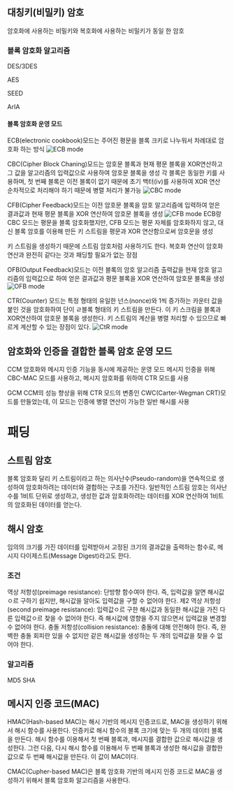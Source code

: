 
## 대칭키(비밀키) 암호
암호화에 사용하는 비밀키와 복호화에 사용하는 비밀키가 동일 한 암호
### 블록 암호화 알고리즘
DES/3DES

AES

SEED

ArIA

#### 블록 암호화 운영 모드
ECB(electronic cookbook)모드는 주어진 평문을 블록 크키로 나누워서 차례대로 암호화 하는 방식
![ECB mode](https://en.wikipedia.org/wiki/Block_cipher_mode_of_operation#/media/File:ECB_encryption.svg)

CBC(Cipher Block Chaning)모드는 암호문 블록과 현재 평문 블록을 XOR연산하고 그 값을 알고리즘의 입력값으로 사용하여 암호문 블록을 생성
각 블록은 동일한 키를 사용하며, 첫 번째 블록은 이전 블록이 없기 때문에 초기 백터(iv)를 사용하여 XOR 연산
순차적으로 처리해야 하기 때문에 병렬 처리가 불가능
![CBC mode](https://en.wikipedia.org/wiki/Block_cipher_mode_of_operation#/media/File:CBC_encryption.svg)

CFB(Cipher Feedback)모드는 이전 암호문 블록을 암호 알고리즘에 입력하여 얻은 결과값과 현재 평문 블록을 XOR 연산하여 암호문 블록을 생성
![CFB mode](https://en.wikipedia.org/wiki/Block_cipher_mode_of_operation#/media/File:CFB_encryption.svg)
ECB랑 CBC 모드는 평문을 블록 암호화했지만, CFB 모드는 평문 자체를 암호화하지 않고, 대신 블록 암호를 이용해 만든 키 스트림을 평문과 XOR 연산함으로써 암호문을 생성

키 스트림을 생성하기 때문에 스트림 암호처럼 사용하기도 한다.
복호화 연산이 암호화 연산과 완전히 같다는 것과 패딩할 필요가 없는 장점

OFB(Output Feedback)모드는 이전 블록의 암호 알고리즘 출력값을 현재 암호 알고리즘의 입력값으로 하여 얻은 결과값과 평문 블록을 XOR 연산하여 암호문 블록을 생성
![OFB mode](https://en.wikipedia.org/wiki/Block_cipher_mode_of_operation#/media/File:OFB_encryption.svg)

CTR(Counter) 모드는 특정 형태의 유일한 넌스(nonce)와 1씩 증가하는 카운터 값을 붙인 것을 암호화하여 단이 ㄹ블록 형태의 키 스트림을 만든다.
이 키 스크림을 블록과 XOR연산하여 암호문 블록을 생성한다.
키 스트림의 계산을 병렬 처리할 수 있으므로 빠르게 계산할 수 있는 장점이 있다.
![CtR mode](https://en.wikipedia.org/wiki/Block_cipher_mode_of_operation#/media/File:CTR_encryption_2.svg)

## 암호화와 인증을 결합한 블록 암호 운영 모드
CCM
암호화와 메시지 인증 기능을 동시에 제공하는 운영 모드
메시지 인증을 위해 CBC-MAC 모드를 사용하고, 메시지 암호화를 위하여 CTR 모드를 사용

GCM
CCM의 성능 향상을 위해 CTR 모드의 변종인 CWC(Carter-Wegman CRT)모드를 만들었는데, 
이 모드는 인증에 병렬 연산이 가능한 일반 해시를 사용

# 패딩

## 스트림 암호
블록 암호화 달리 키 스트림이라고 하는 의사난수(Pseudo-random)을 연속적으로 생성하여 암호화하려는 데이터와 결합하는 구조를 가진다.
일반적인 스트림 암호는 의사난수를 1비트 단위로 생성하고, 생성한 값과 암호화하려는 데이터를 XOR 연산하여 1비트의 암호화된 데이터를 얻는다.

## 해시 암호
임의의 크기를 가진 데이터를 입력받아서 고정된 크기의 결과값을 출력하는 함수로, 메시지 다이제스트(Message Digest)라고도 한다.
### 조건
역상 저항성(preimage resistance): 단방향 함수여야 한다. 즉, 입력값을 알면 해시값ㅇ르 구하기 쉽지만, 해시값을 알아도 입력값을 구할 수 없어야 한다.
제2 역상 저항성(second preimage resistance): 입력값ㅇ르 구한 해시값과 동일한 해시값을 가진 다른 입력값ㅇ르 찾을 수 없어야 한다. 즉 해시값에 영향을 주지 않으면서 입력값을 변경할 수 없어야 한다.
충돌 저항성(collision resistance): 충돌에 대해 안전해야 한다. 즉, 완벽한 충돌 회피란 있을 수 없지만 같은 해시값을 생성하는 두 개의 입력값을 찾을 수 없어야 한다.

### 알고리즘
MD5
SHA

## 메시지 인증 코드(MAC)
HMAC(Hash-based MAC)는 해시 기반의 메시지 인증코드로, MAC을 생성하기 위해서 해시 함수를 사용한다.
인증키로 해시 함수의 블록 크기에 맞는 두 개의 데이터 블록을 만든다.
해시 함수를 이용해서 첫 번째 블록과, 메시지를 결합한 값으로 해시값을 생성한다.
그런 다음, 다시 해시 함수를 이용해서 두 번째 블록과 생성한 해시값을 결합한 값으로 두 번째 해시값을 만든다.
이 값이 MAC이다.

CMAC(Cupher-based MAC)은 블록 암호화 기반의 메시지 인증 코드로 MAC을 생성하기 위해서 블록 암호화 알고리즘을 사용한다.